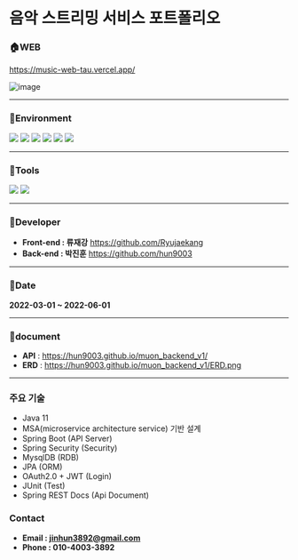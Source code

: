 # 음악 스트리밍 서비스 포트폴리오

### :house:WEB
https://music-web-tau.vercel.app/

![image](https://user-images.githubusercontent.com/65715992/179498136-853e8a30-867f-477e-8e07-ec5655034211.png)

--------------

### :muscle:Environment
<img src="https://img.shields.io/badge/SpringBoot-6DB33F?style=flat-square&logo=springboot&logoColor=white"/> <img src="https://img.shields.io/badge/Gradle-02303A?style=flat-square&logo=gradle&logoColor=white"/> <img src="https://img.shields.io/badge/Next.js-000000?style=flat-square&logo=nextdotjs&logoColor=white"/> <img src="https://img.shields.io/badge/Amazon S3-569A31?style=flat-square&logo=amazons3&logoColor=white"/> <img src="https://img.shields.io/badge/Amazon RDS-527FFF?style=flat-square&logo=amazonrds&logoColor=white"/> <img src="https://img.shields.io/badge/Amazon EC2-FF9900?style=flat-square&logo=amazonec2&logoColor=white"/>

--------------

### :wrench:Tools
<img src="https://img.shields.io/badge/IntelliJ IDEA-000000?style=flat-square&logo=intellijidea&logoColor=white"/> <img src="https://img.shields.io/badge/GitHub-000000?style=flat-square&logo=github&logoColor=white"/>

--------------

### :runner:Developer
- **Front-end : 류재강** https://github.com/Ryujaekang
- **Back-end : 박진훈** https://github.com/hun9003

--------------

### :calendar:Date
**2022-03-01 ~ 2022-06-01**

--------------

### :page_facing_up:document
- **API** : https://hun9003.github.io/muon_backend_v1/
- **ERD** : https://hun9003.github.io/muon_backend_v1/ERD.png

--------------

### 주요 기술
- Java 11
- MSA(microservice architecture service) 기반 설계
- Spring Boot (API Server)
- Spring Security (Security)
- MysqlDB (RDB)
- JPA (ORM)
- OAuth2.0 + JWT (Login)
- JUnit (Test)
- Spring REST Docs (Api Document)

### Contact
- **Email : jinhun3892@gmail.com**
- **Phone : 010-4003-3892**
